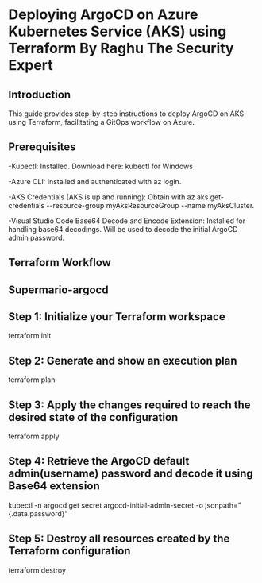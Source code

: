 # Deploying ArgoCD on Azure Kubernetes Service (AKS) using Terraform By Raghu The Security Expert
## Introduction
This guide provides step-by-step instructions to deploy ArgoCD on AKS using Terraform, facilitating a GitOps workflow on Azure.

## Prerequisites

-Kubectl: Installed. Download here: kubectl for Windows

-Azure CLI: Installed and authenticated with az login.

-AKS Credentials (AKS is up and running): Obtain with az aks get-credentials --resource-group myAksResourceGroup --name myAksCluster.

-Visual Studio Code Base64 Decode and Encode Extension: Installed for handling base64 decodings. Will be used to decode the initial ArgoCD admin password.

## Terraform Workflow

## Supermario-argocd

## Step 1: Initialize your Terraform workspace
terraform init

## Step 2: Generate and show an execution plan
terraform plan

## Step 3: Apply the changes required to reach the desired state of the configuration
terraform apply

## Step 4: Retrieve the ArgoCD default admin(username) password and decode it using Base64 extension
kubectl -n argocd get secret argocd-initial-admin-secret -o jsonpath="{.data.password}"

## Step 5: Destroy all resources created by the Terraform configuration
terraform destroy
